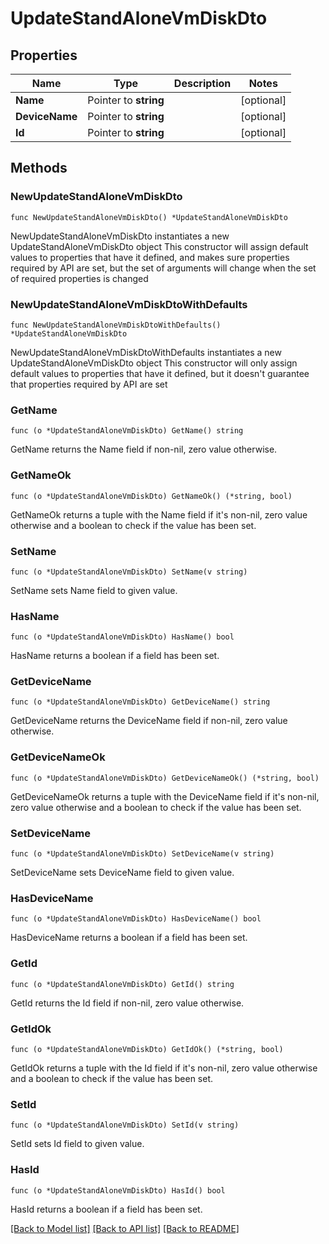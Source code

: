 # UpdateStandAloneVmDiskDto

## Properties

Name | Type | Description | Notes
------------ | ------------- | ------------- | -------------
**Name** | Pointer to **string** |  | [optional] 
**DeviceName** | Pointer to **string** |  | [optional] 
**Id** | Pointer to **string** |  | [optional] 

## Methods

### NewUpdateStandAloneVmDiskDto

`func NewUpdateStandAloneVmDiskDto() *UpdateStandAloneVmDiskDto`

NewUpdateStandAloneVmDiskDto instantiates a new UpdateStandAloneVmDiskDto object
This constructor will assign default values to properties that have it defined,
and makes sure properties required by API are set, but the set of arguments
will change when the set of required properties is changed

### NewUpdateStandAloneVmDiskDtoWithDefaults

`func NewUpdateStandAloneVmDiskDtoWithDefaults() *UpdateStandAloneVmDiskDto`

NewUpdateStandAloneVmDiskDtoWithDefaults instantiates a new UpdateStandAloneVmDiskDto object
This constructor will only assign default values to properties that have it defined,
but it doesn't guarantee that properties required by API are set

### GetName

`func (o *UpdateStandAloneVmDiskDto) GetName() string`

GetName returns the Name field if non-nil, zero value otherwise.

### GetNameOk

`func (o *UpdateStandAloneVmDiskDto) GetNameOk() (*string, bool)`

GetNameOk returns a tuple with the Name field if it's non-nil, zero value otherwise
and a boolean to check if the value has been set.

### SetName

`func (o *UpdateStandAloneVmDiskDto) SetName(v string)`

SetName sets Name field to given value.

### HasName

`func (o *UpdateStandAloneVmDiskDto) HasName() bool`

HasName returns a boolean if a field has been set.

### GetDeviceName

`func (o *UpdateStandAloneVmDiskDto) GetDeviceName() string`

GetDeviceName returns the DeviceName field if non-nil, zero value otherwise.

### GetDeviceNameOk

`func (o *UpdateStandAloneVmDiskDto) GetDeviceNameOk() (*string, bool)`

GetDeviceNameOk returns a tuple with the DeviceName field if it's non-nil, zero value otherwise
and a boolean to check if the value has been set.

### SetDeviceName

`func (o *UpdateStandAloneVmDiskDto) SetDeviceName(v string)`

SetDeviceName sets DeviceName field to given value.

### HasDeviceName

`func (o *UpdateStandAloneVmDiskDto) HasDeviceName() bool`

HasDeviceName returns a boolean if a field has been set.

### GetId

`func (o *UpdateStandAloneVmDiskDto) GetId() string`

GetId returns the Id field if non-nil, zero value otherwise.

### GetIdOk

`func (o *UpdateStandAloneVmDiskDto) GetIdOk() (*string, bool)`

GetIdOk returns a tuple with the Id field if it's non-nil, zero value otherwise
and a boolean to check if the value has been set.

### SetId

`func (o *UpdateStandAloneVmDiskDto) SetId(v string)`

SetId sets Id field to given value.

### HasId

`func (o *UpdateStandAloneVmDiskDto) HasId() bool`

HasId returns a boolean if a field has been set.


[[Back to Model list]](../README.md#documentation-for-models) [[Back to API list]](../README.md#documentation-for-api-endpoints) [[Back to README]](../README.md)


